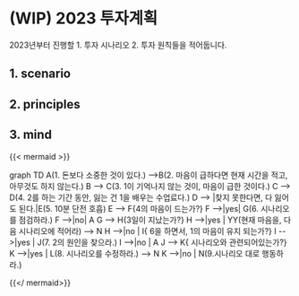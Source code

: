 # (WIP) 2023 투자계획


2023년부터 진행할 1. 투자 시나리오 2. 투자 원칙들을 적어둡니다.
<!--more-->


## 1. scenario

## 2. principles

## 3. mind

{{< mermaid >}}

graph TD
    A(1. 돈보다 소중한 것이 있다.) -->B(2. 마음이 급하다면 현재 시간을 적고, 아무것도 하지 않는다.)
    B --> C(3. 1이 기억나지 않는 것이, 마음이 급한 것이다.)
    C --> D(4. 2를 하는 기간 동안, 잃는 건 1을 배우는 수업료다.)
    D --> |찾지 못한다면, 다 잃어도 된다.|E(5. 10분 단전 호흡)
    E --> F{4의 마음이 드는가?}
        F -->|yes| G(6. 시나리오를 점검하라.)
        F -->|no| A
    G --> H{3일이 지났는가?}
        H -->|yes | YY(현재 마음을, 다음 시나리오에 적어라) --> N
        H -->|no | I{ 6을 하면서, 1의 마음이 유지 되는가?}
            I -->|yes | J(7. 2의 원인을 찾으라.)
            I -->|no | A
    J --> K{ 시나리오와 관련되어있는가?}
    K -->|yes | L(8. 시나리오를 수정하라.) --> N
    K -->|no | N(9.시나리오 대로 행동하라.)
    
{{</ mermaid>}}



